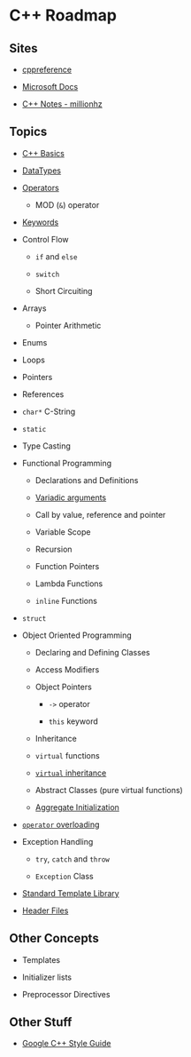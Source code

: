 # C++ Roadmap

## Sites

- [cppreference](https://en.cppreference.com/w/)

- [Microsoft Docs](https://docs.microsoft.com/en-us/cpp/cpp/?view=msvc-170)

- [C++ Notes - millionhz](https://github.com/millionhz/cplusplus-notes)

## Topics

- [C++ Basics](https://github.com/millionhz/cplusplus-notes)

- [DataTypes](https://en.cppreference.com/w/cpp/language/types)

- [Operators](https://github.com/millionhz/cplusplus-notes#operators)

  - MOD (`&`) operator

- [Keywords](https://en.cppreference.com/w/cpp/keyword)

- Control Flow

  - `if` and `else`

  - `switch`

  - Short Circuiting

- Arrays

  - Pointer Arithmetic

- Enums

- Loops

- Pointers

- References

- `char*` C-String

- `static`

- Type Casting

- Functional Programming

  - Declarations and Definitions

  - [Variadic arguments](https://en.cppreference.com/w/cpp/language/variadic_arguments)

  - Call by value, reference and pointer

  - Variable Scope

  - Recursion

  - Function Pointers

  - Lambda Functions

  - `inline` Functions

- `struct`

- Object Oriented Programming

  - Declaring and Defining Classes

  - Access Modifiers

  - Object Pointers

    - `->` operator

    - `this` keyword

  - Inheritance

  - `virtual` functions

  - [`virtual` inheritance](https://www.cprogramming.com/tutorial/virtual_inheritance.html)

  - Abstract Classes (pure virtual functions)

  - [Aggregate Initialization](https://docs.microsoft.com/en-us/cpp/cpp/initializing-classes-and-structs-without-constructors-cpp?view=msvc-170)

- [`operator` overloading](https://docs.microsoft.com/en-us/cpp/cpp/operator-overloading?view=msvc-170)

- Exception Handling

  - `try`, `catch` and `throw`

  - `Exception` Class

- [Standard Template Library](https://en.cppreference.com/w/cpp/container)

- [Header Files](https://www.youtube.com/watch?v=9RJTQmK0YPI)

## Other Concepts

- Templates

- Initializer lists

- Preprocessor Directives

## Other Stuff

- [Google C++ Style Guide](https://google.github.io/styleguide/cppguide.html)
